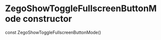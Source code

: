 


# ZegoShowToggleFullscreenButtonMode constructor






const
ZegoShowToggleFullscreenButtonMode()












